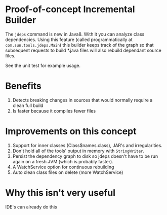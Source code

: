 # Proof-of-concept Incremental Builder
The `jdeps` command is new in Java8. With it you can analyze class dependencies. Using this feature (called programmatically at `com.sun.tools.jdeps.Main`) this builder keeps track of the graph so that subsequent requests to build *.java files will also rebuild dependant source files.

See the unit test for example usage.

# Benefits
1. Detects breaking changes in sources that would normally require a clean full build
2. Is faster because it compiles fewer files

# Improvements on this concept
1. Support for inner classes (Class$names.class), JAR's and irregularities.
2. Don't hold all of the tools' output in memory with `StringWriter`.
3. Persist the dependency graph to disk so jdeps doesn't have to be run again on a fresh JVM (which is probably faster).
4. A WatchService option for continuous rebuilding
5. Auto clean class files on delete (more WatchService)

# Why this isn't very useful
IDE's can already do this

